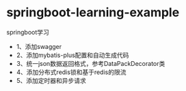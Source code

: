 # springboot-learning-example
springboot学习

- 1、添加swagger
- 2、添加mybatis-plus配置和自动生成代码
- 3、统一json数据返回格式，参考DataPackDecorator类
- 4、添加分布式redis锁和基于redis的限流
- 5、添加定时器和异步请求